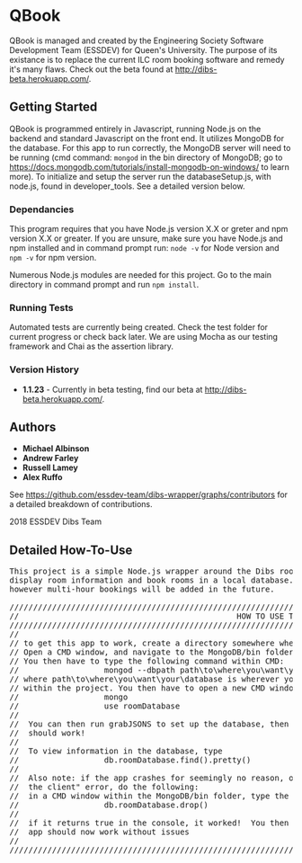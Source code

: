 # QBook

QBook is managed and created by the Engineering Society Software Development Team (ESSDEV) for Queen's University. The purpose of its existance is to replace the current ILC room booking software and remedy it's many flaws. Check out the beta found at http://dibs-beta.herokuapp.com/.

## Getting Started

QBook is programmed entirely in Javascript, running Node.js on the backend and standard Javascript on the front end. It utilizes MongoDB for the database. For this app to run correctly, the MongoDB server will need to be running (cmd command: `mongod` in the bin directory of MongoDB; go to https://docs.mongodb.com/tutorials/install-mongodb-on-windows/ to learn more). To initialize and setup the server run the databaseSetup.js, with node.js, found in developer_tools. See a detailed version below.

### Dependancies

This program requires that you have Node.js version X.X or greter and npm version X.X or greater. If you are unsure, make sure you have Node.js and npm installed and in command prompt run: `node -v` for Node version and `npm -v` for npm version.

Numerous Node.js modules are needed for this project. Go to the main directory in command prompt and run `npm install`.

### Running Tests

Automated tests are currently being created. Check the test folder for current progress or check back later. We are using Mocha as our testing framework and Chai as the assertion library.

### Version History

* **1.1.23** - Currently in beta testing, find our beta at http://dibs-beta.herokuapp.com/.

## Authors

* **Michael Albinson**
* **Andrew Farley**
* **Russell Lamey**
* **Alex Ruffo**

See https://github.com/essdev-team/dibs-wrapper/graphs/contributors for a detailed breakdown of contributions.

2018 ESSDEV Dibs Team

## Detailed How-To-Use
<pre>
This project is a simple Node.js wrapper around the Dibs room booking API, with the ability to quickly find free rooms,
display room information and book rooms in a local database.  Currently there is basic support for single hour bookings,
however multi-hour bookings will be added in the future.

////////////////////////////////////////////////////////////////////////////////////////////////////////////////////////
//                                              HOW TO USE THIS APP                                                   //
////////////////////////////////////////////////////////////////////////////////////////////////////////////////////////
//                                                                                                                    //
// to get this app to work, create a directory somewhere where you want MongoDB to hold the database.
// Open a CMD window, and navigate to the MongoDB/bin folder (Where you installed MongoDB)
// You then have to type the following command within CMD:
//                  mongod --dbpath path\to\where\you\want\your\database
// where path\to\where\you\want\your\database is wherever you want the database to be (I have it in the MongoDB folder
// within the project. You then have to open a new CMD window in the same spot, and type
//                  mongo
//                  use roomDatabase
//
//  You can then run grabJSONS to set up the database, then run the app with app.js.  Navigate to localhost:8000 and it
//  should work!
//
//  To view information in the database, type
//                  db.roomDatabase.find().pretty()
//
//  Also note: if the app crashes for seemingly no reason, or you get a "Cannot set headers after they are sent to
//  the client" error, do the following:
//  in a CMD window within the MongoDB/bin folder, type the following command:
//                  db.roomDatabase.drop()
//
//  if it returns true in the console, it worked!  You then have to re-run the grabJSON.js file, and the
//  app should now work without issues
//                                                                                                
////////////////////////////////////////////////////////////////////////////////////////////////////////////////////////
</pre>


